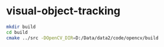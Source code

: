 # visual-object-tracking

```bash
mkdir build
cd build
cmake ../src -DOpenCV_DIR=D:/Data/data2/code/opencv/build
```